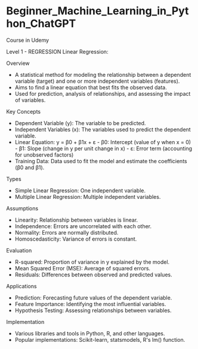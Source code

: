 # Beginner_Machine_Learning_in_Python_ChatGPT
 Course in Udemy

Level 1 - REGRESSION
Linear Regression:

Overview

* A statistical method for modeling the relationship between a dependent variable (target) and one or more independent variables (features).
* Aims to find a linear equation that best fits the observed data.
* Used for prediction, analysis of relationships, and assessing the impact of variables.
  
Key Concepts

* Dependent Variable (y): The variable to be predicted.
* Independent Variables (x): The variables used to predict the dependent variable.
* Linear Equation: y = β0 + β1x + ε
       - β0: Intercept (value of y when x = 0)
       - β1: Slope (change in y per unit change in x)
       - ε: Error term (accounting for unobserved factors)
* Training Data: Data used to fit the model and estimate the coefficients  
  (β0 and β1).
  
Types

* Simple Linear Regression: One independent variable.
* Multiple Linear Regression: Multiple independent variables.

Assumptions

* Linearity: Relationship between variables is linear.
* Independence: Errors are uncorrelated with each other.
* Normality: Errors are normally distributed.
* Homoscedasticity: Variance of errors is constant.
  
Evaluation

* R-squared: Proportion of variance in y explained by the model.
* Mean Squared Error (MSE): Average of squared errors.
* Residuals: Differences between observed and predicted values.

Applications

* Prediction: Forecasting future values of the dependent variable.
* Feature Importance: Identifying the most influential variables.
* Hypothesis Testing: Assessing relationships between variables.

Implementation

* Various libraries and tools in Python, R, and other languages.
* Popular implementations: Scikit-learn, statsmodels, R's lm() function.
